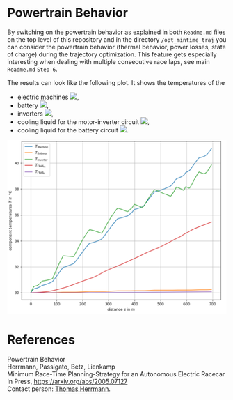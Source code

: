 # Powertrain Behavior
By switching on the powertrain behavior as explained in both `Readme.md` files on the top level of this repository and
in the directory `/opt_mintime_traj` you can consider the powertrain behavior (thermal behavior, power losses,
state of charge) during the trajectory optimization. This feature gets especially interesting when dealing with multiple
consecutive race laps, see main `Readme.md` `Step 6`.

The results can look like the following plot. It shows the temperatures of the
- electric machines <img src="https://latex.codecogs.com/gif.latex?T_\mathrm{Machine}" />,
- battery <img src="https://latex.codecogs.com/gif.latex?T_\mathrm{Battery}" />,
- inverters <img src="https://latex.codecogs.com/gif.latex?T_\mathrm{Inverter}" />,
- cooling liquid for the motor-inverter circuit <img src="https://latex.codecogs.com/gif.latex?T_\mathrm{Fluid_{MI}}" />,
- cooling liquid for the battery circuit <img src="https://latex.codecogs.com/gif.latex?T_\mathrm{Fluid}_{B}" />.

![Powertrain component temperatures whilst driving one race lap on the Berlin (Germany) Formel E track.](component_temperatures.PNG)

# References
Powertrain Behavior\
Herrmann, Passigato, Betz, Lienkamp\
Minimum Race-Time Planning-Strategy for an Autonomous Electric Racecar\
In Press, https://arxiv.org/abs/2005.07127 \
Contact person: [Thomas Herrmann](mailto:thomas.herrmann@tum.de).
